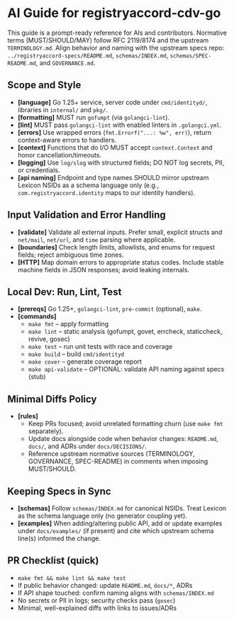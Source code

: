 # AI Guide for registryaccord-cdv-go

This guide is a prompt-ready reference for AIs and contributors. Normative terms (MUST/SHOULD/MAY) follow RFC 2119/8174 and the upstream `TERMINOLOGY.md`. Align behavior and naming with the upstream specs repo: `../registryaccord-specs/README.md`, `schemas/INDEX.md`, `schemas/SPEC-README.md`, and `GOVERNANCE.md`.

## Scope and Style
- **[language]** Go 1.25+ service, server code under `cmd/identityd/`, libraries in `internal/` and `pkg/`.
- **[formatting]** MUST run `gofumpt` (via `golangci-lint`).
- **[lint]** MUST pass `golangci-lint` with enabled linters in `.golangci.yml`.
- **[errors]** Use wrapped errors (`fmt.Errorf("...: %w", err)`), return context-aware errors to handlers.
- **[context]** Functions that do I/O MUST accept `context.Context` and honor cancellation/timeouts.
- **[logging]** Use `log/slog` with structured fields; DO NOT log secrets, PII, or credentials.
- **[api naming]** Endpoint and type names SHOULD mirror upstream Lexicon NSIDs as a schema language only (e.g., `com.registryaccord.identity` maps to our identity handlers).

## Input Validation and Error Handling
- **[validate]** Validate all external inputs. Prefer small, explicit structs and `net/mail`, `net/url`, and `time` parsing where applicable.
- **[boundaries]** Check length limits, allowlists, and enums for request fields; reject ambiguous time zones.
- **[HTTP]** Map domain errors to appropriate status codes. Include stable machine fields in JSON responses; avoid leaking internals.

## Local Dev: Run, Lint, Test
- **[prereqs]** Go 1.25+, `golangci-lint`, `pre-commit` (optional), `make`.
- **[commands]**
  - `make fmt` – apply formatting
  - `make lint` – static analysis (gofumpt, govet, errcheck, staticcheck, revive, gosec)
  - `make test` – run unit tests with race and coverage
  - `make build` – build `cmd/identityd`
  - `make cover` – generate coverage report
  - `make api-validate` – OPTIONAL: validate API naming against specs (stub)

## Minimal Diffs Policy
- **[rules]**
  - Keep PRs focused; avoid unrelated formatting churn (use `make fmt` separately).
  - Update docs alongside code when behavior changes: `README.md`, `docs/`, and ADRs under `docs/DECISIONS/`.
  - Reference upstream normative sources (TERMINOLOGY, GOVERNANCE, SPEC-README) in comments when imposing MUST/SHOULD.

## Keeping Specs in Sync
- **[schemas]** Follow `schemas/INDEX.md` for canonical NSIDs. Treat Lexicon as the schema language only (no generator coupling yet).
- **[examples]** When adding/altering public API, add or update examples under `docs/examples/` (if present) and cite which upstream schema line(s) informed the change.

## PR Checklist (quick)
- `make fmt && make lint && make test`
- If public behavior changed: update `README.md`, `docs/*`, ADRs
- If API shape touched: confirm naming aligns with `schemas/INDEX.md`
- No secrets or PII in logs; security checks pass (`gosec`)
- Minimal, well-explained diffs with links to issues/ADRs
